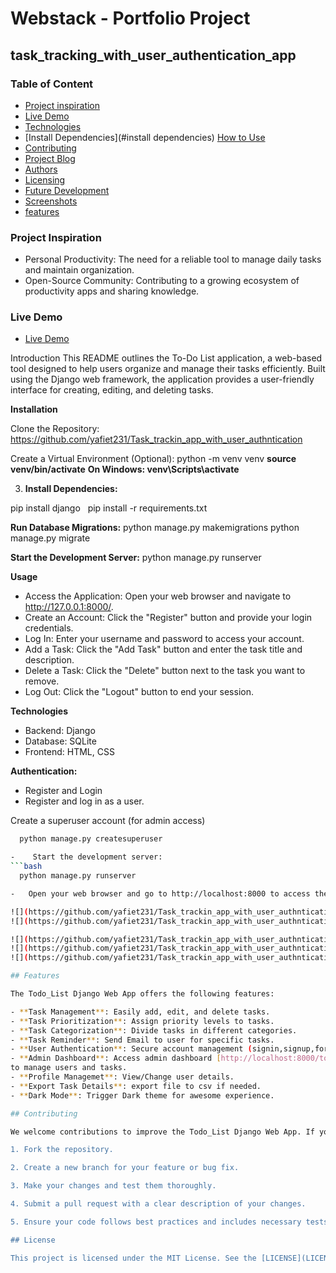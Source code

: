 # Webstack - Portfolio Project

## task_tracking_with_user_authentication_app
### Table of Content

* [Project inspiration](#Project-inspiration)
* [Live Demo](#Live-Demo)
* [Technologies](#Technologies)
* [Install Dependencies](#install dependencies)
 [How to Use](#How-to-Use)
* [Contributing](#Contributing)
* [Project Blog](#Project-Blog)
* [Authors](#Authors)
* [Licensing](#Licensing)
* [Future Development](#Future-Development)
* [Screenshots](#Screenshots)
* [features](#features)

### Project Inspiration

-    Personal Productivity: The need for a reliable tool to manage daily tasks and maintain organization.
-    Open-Source Community: Contributing to a growing ecosystem of productivity apps and sharing knowledge.

### Live Demo
* [Live Demo](https://www.youtube.com/watch?v=GWKPiIitjeE)

Introduction
This README outlines the To-Do List application, a web-based tool designed to help users organize and manage their tasks efficiently. 
Built using the Django web framework, the application provides a user-friendly interface for creating, editing, and deleting tasks.

**Installation**

Clone the Repository:
https://github.com/yafiet231/Task_trackin_app_with_user_authntication

Create a Virtual Environment (Optional):
   python -m venv venv
**source venv/bin/activate**
**On Windows: venv\Scripts\activate**

3. **Install Dependencies:**

pip install django   
pip install -r requirements.txt   

**Run Database Migrations:**
python manage.py makemigrations
python manage.py migrate

**Start the Development Server:**
python manage.py runserver   

**Usage**

-    Access the Application: Open your web browser and navigate to http://127.0.0.1:8000/.
-    Create an Account: Click the "Register" button and provide your login credentials.
-    Log In: Enter your username and password to access your account.
-    Add a Task: Click the "Add Task" button and enter the task title and description.
-    Delete a Task: Click the "Delete" button next to the task you want to remove.
-    Log Out: Click the "Logout" button to end your session.

**Technologies**

-    Backend: Django
-    Database: SQLite
-    Frontend: HTML, CSS

**Authentication:**

-    Register and Login
-    Register and log in as a user.

Create a superuser account (for admin access)
   ```bash
     python manage.py createsuperuser
   
-    Start the development server:
   ```bash
     python manage.py runserver
   
-   Open your web browser and go to http://localhost:8000 to access the Todo_List Django Web App.

![](https://github.com/yafiet231/Task_trackin_app_with_user_authntication/blob/master/images/Capture1.PNG)
![](https://github.com/yafiet231/Task_trackin_app_with_user_authntication/blob/master/images/Capture2.PNG)

![](https://github.com/yafiet231/Task_trackin_app_with_user_authntication/blob/master/images/Capture3.PNG)
![](https://github.com/yafiet231/Task_trackin_app_with_user_authntication/blob/master/images/Capture4.PNG)
![](https://github.com/yafiet231/Task_trackin_app_with_user_authntication/blob/master/images/capture5.PNG)

## Features

The Todo_List Django Web App offers the following features:

- **Task Management**: Easily add, edit, and delete tasks.
- **Task Prioritization**: Assign priority levels to tasks.
- **Task Categorization**: Divide tasks in different categories.
- **Task Reminder**: Send Email to user for specific tasks.
- **User Authentication**: Secure account management (signin,signup,forgot password).
- **Admin Dashboard**: Access admin dashboard [http://localhost:8000/todo-admin/](http://localhost:8000/todo-admin/) 
to manage users and tasks.
- **Profile Managemet**: View/Change user details.
- **Export Task Details**: export file to csv if needed.
- **Dark Mode**: Trigger Dark theme for awesome experience.

## Contributing

We welcome contributions to improve the Todo_List Django Web App. If you'd like to contribute, please follow these guidelines:

1. Fork the repository.

2. Create a new branch for your feature or bug fix.

3. Make your changes and test them thoroughly.

4. Submit a pull request with a clear description of your changes.

5. Ensure your code follows best practices and includes necessary tests if applicable.

## License

This project is licensed under the MIT License. See the [LICENSE](LICENSE) file for details.

